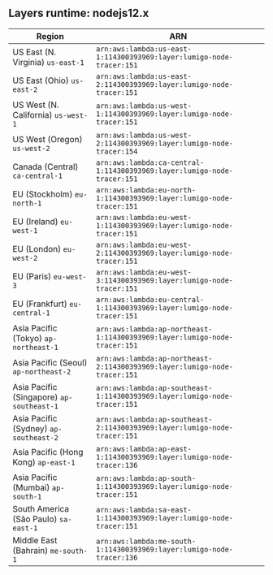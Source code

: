 Layers runtime: nodejs12.x
----
| Region | ARN |
| --- | --- |
|US East (N. Virginia)  `us-east-1`|`arn:aws:lambda:us-east-1:114300393969:layer:lumigo-node-tracer:151`|
|US East (Ohio)  `us-east-2`|`arn:aws:lambda:us-east-2:114300393969:layer:lumigo-node-tracer:151`|
|US West (N. California)  `us-west-1`|`arn:aws:lambda:us-west-1:114300393969:layer:lumigo-node-tracer:151`|
|US West (Oregon)  `us-west-2`|`arn:aws:lambda:us-west-2:114300393969:layer:lumigo-node-tracer:154`|
|Canada (Central)  `ca-central-1`|`arn:aws:lambda:ca-central-1:114300393969:layer:lumigo-node-tracer:151`|
|EU (Stockholm)  `eu-north-1`|`arn:aws:lambda:eu-north-1:114300393969:layer:lumigo-node-tracer:151`|
|EU (Ireland)  `eu-west-1`|`arn:aws:lambda:eu-west-1:114300393969:layer:lumigo-node-tracer:151`|
|EU (London)  `eu-west-2`|`arn:aws:lambda:eu-west-2:114300393969:layer:lumigo-node-tracer:151`|
|EU (Paris)  `eu-west-3`|`arn:aws:lambda:eu-west-3:114300393969:layer:lumigo-node-tracer:151`|
|EU (Frankfurt)  `eu-central-1`|`arn:aws:lambda:eu-central-1:114300393969:layer:lumigo-node-tracer:151`|
|Asia Pacific (Tokyo)  `ap-northeast-1`|`arn:aws:lambda:ap-northeast-1:114300393969:layer:lumigo-node-tracer:151`|
|Asia Pacific (Seoul)  `ap-northeast-2`|`arn:aws:lambda:ap-northeast-2:114300393969:layer:lumigo-node-tracer:151`|
|Asia Pacific (Singapore)  `ap-southeast-1`|`arn:aws:lambda:ap-southeast-1:114300393969:layer:lumigo-node-tracer:151`|
|Asia Pacific (Sydney)  `ap-southeast-2`|`arn:aws:lambda:ap-southeast-2:114300393969:layer:lumigo-node-tracer:151`|
|Asia Pacific (Hong Kong)  `ap-east-1`|`arn:aws:lambda:ap-east-1:114300393969:layer:lumigo-node-tracer:136`|
|Asia Pacific (Mumbai)  `ap-south-1`|`arn:aws:lambda:ap-south-1:114300393969:layer:lumigo-node-tracer:151`|
|South America (São Paulo)  `sa-east-1`|`arn:aws:lambda:sa-east-1:114300393969:layer:lumigo-node-tracer:151`|
|Middle East (Bahrain)  `me-south-1`|`arn:aws:lambda:me-south-1:114300393969:layer:lumigo-node-tracer:136`|
